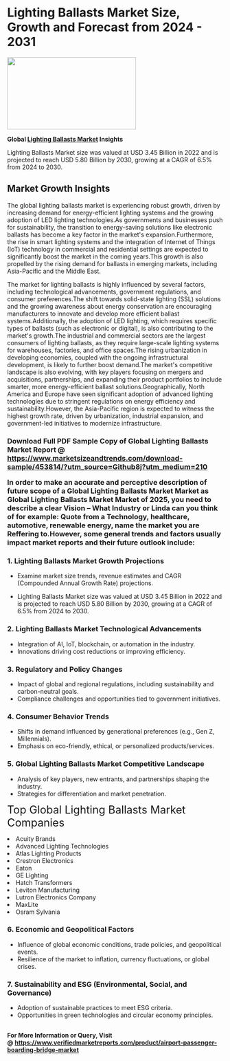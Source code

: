 <H1>Lighting Ballasts Market Size, Growth and Forecast from 2024 - 2031</H1><img class="aligncenter size-medium wp-image-584254" src="https://thirdeyenews.in/wp-content/uploads/2024/09/Global-Market-Research-300x168.jpeg" alt="" width="300" height="168" /><p><strong>Global&nbsp;<a href="https://www.marketsizeandtrends.com/download-sample/453814/?utm_source=Github8j?utm_medium=210">Lighting Ballasts Market</a> Insights</strong></p><p>Lighting Ballasts Market size was valued at USD 3.45 Billion in 2022 and is projected to reach USD 5.80 Billion by 2030, growing at a CAGR of 6.5% from 2024 to 2030.</p><p><h2>Market Growth Insights</h2> The global lighting ballasts market is experiencing robust growth, driven by increasing demand for energy-efficient lighting systems and the growing adoption of LED lighting technologies.As governments and businesses push for sustainability, the transition to energy-saving solutions like electronic ballasts has become a key factor in the market's expansion.Furthermore, the rise in smart lighting systems and the integration of Internet of Things (IoT) technology in commercial and residential settings are expected to significantly boost the market in the coming years.This growth is also propelled by the rising demand for ballasts in emerging markets, including Asia-Pacific and the Middle East.<p>The market for lighting ballasts is highly influenced by several factors, including technological advancements, government regulations, and consumer preferences.The shift towards solid-state lighting (SSL) solutions and the growing awareness about energy conservation are encouraging manufacturers to innovate and develop more efficient ballast systems.Additionally, the adoption of LED lighting, which requires specific types of ballasts (such as electronic or digital), is also contributing to the market's growth.The industrial and commercial sectors are the largest consumers of lighting ballasts, as they require large-scale lighting systems for warehouses, factories, and office spaces.The rising urbanization in developing economies, coupled with the ongoing infrastructural development, is likely to further boost demand.The market's competitive landscape is also evolving, with key players focusing on mergers and acquisitions, partnerships, and expanding their product portfolios to include smarter, more energy-efficient ballast solutions.Geographically, North America and Europe have seen significant adoption of advanced lighting technologies due to stringent regulations on energy efficiency and sustainability.However, the Asia-Pacific region is expected to witness the highest growth rate, driven by urbanization, industrial expansion, and government-led initiatives to modernize infrastructure.<h3></p><p><span class=""><strong>Download Full PDF Sample Copy of Global Lighting Ballasts Market Report</strong> @ <a href="https://www.marketsizeandtrends.com/download-sample/453814/?utm_source=Github8j?utm_medium=210" target="_blank">https://www.marketsizeandtrends.com/download-sample/453814/?utm_source=Github8j?utm_medium=210</a></span></p><p>In order to make an accurate and perceptive description of future scope of a Global&nbsp;Lighting Ballasts Market Market as Global&nbsp;Lighting Ballasts Market Market of 2025, you need to describe a clear Vision &ndash; What Industry or Linda can you think of for example: Quote from a Technology, healthcare, automotive, renewable energy, name the market you are Reffering to.However, some general trends and factors usually impact market reports and their future outlook include:</p><h3>1.&nbsp;<strong>Lighting Ballasts Market Growth Projections</strong></h3><ul><li>Examine market size trends, revenue estimates and CAGR (Compounded Annual Growth Rate) projections.</li><li><p>Lighting Ballasts Market size was valued at USD 3.45 Billion in 2022 and is projected to reach USD 5.80 Billion by 2030, growing at a CAGR of 6.5% from 2024 to 2030.</p></li></ul><h3>2.&nbsp;<strong>Lighting Ballasts Market Technological Advancements</strong></h3><ul><li>Integration of AI, IoT, blockchain, or automation in the industry.</li><li>Innovations driving cost reductions or improving efficiency.</li></ul><h3>3.&nbsp;<strong>Regulatory and Policy Changes</strong></h3><ul><li>Impact of global and regional regulations, including sustainability and carbon-neutral goals.</li><li>Compliance challenges and opportunities tied to government initiatives.</li></ul><h3>4.&nbsp;<strong>Consumer Behavior Trends</strong></h3><ul><li>Shifts in demand influenced by generational preferences (e.g., Gen Z, Millennials).</li><li>Emphasis on eco-friendly, ethical, or personalized products/services.</li></ul><h3>5.&nbsp;<strong>Global Lighting Ballasts Market Competitive Landscape</strong></h3><ul><li>Analysis of key players, new entrants, and partnerships shaping the industry.</li><li>Strategies for differentiation and market penetration.</li></ul><p data-pm-slice="1 1 []"><span style="color: inherit; font-family: inherit; font-size: 25px;">Top Global Lighting Ballasts Market Companies</span></p><div class="" data-test-id=""><p><li>Acuity Brands</li><li> Advanced Lighting Technologies</li><li> Atlas Lighting Products</li><li> Crestron Electronics</li><li> Eaton</li><li> GE Lighting</li><li> Hatch Transformers</li><li> Leviton Manufacturing</li><li> Lutron Electronics Company</li><li> MaxLite</li><li> Osram Sylvania</li></p></div><h3>6.&nbsp;<strong>Economic and Geopolitical Factors</strong></h3><ul><li>Influence of global economic conditions, trade policies, and geopolitical events.</li><li>Resilience of the market to inflation, currency fluctuations, or global crises.</li></ul><h3>7.&nbsp;<strong>Sustainability and ESG (Environmental, Social, and Governance)</strong></h3><ul><li>Adoption of sustainable practices to meet ESG criteria.</li><li>Opportunities in green technologies and circular economy principles.</li></ul><h2><strong style="font-size: 14px;">For More Information or Query, Visit @&nbsp;</strong><a style="background-color: #ffffff; font-size: 14px;" href="https://www.marketsizeandtrends.com/report/lighting-ballasts-market/" target="_blank">https://www.verifiedmarketreports.com/product/airport-passenger-boarding-bridge-market</a></h2>
